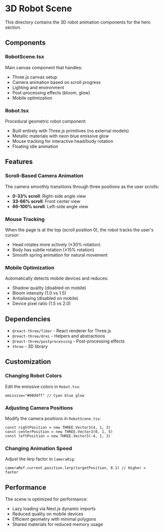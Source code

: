 # 3D Robot Scene

This directory contains the 3D robot animation components for the hero section.

## Components

### RobotScene.tsx
Main canvas component that handles:
- Three.js canvas setup
- Camera animation based on scroll progress
- Lighting and environment
- Post-processing effects (bloom, glow)
- Mobile optimization

### Robot.tsx
Procedural geometric robot component:
- Built entirely with Three.js primitives (no external models)
- Metallic materials with neon blue emissive glow
- Mouse tracking for interactive head/body rotation
- Floating idle animation

## Features

### Scroll-Based Camera Animation
The camera smoothly transitions through three positions as the user scrolls:
- **0-33% scroll**: Right-side angle view
- **33-66% scroll**: Front center view
- **66-100% scroll**: Left-side angle view

### Mouse Tracking
When the page is at the top (scroll position 0), the robot tracks the user's cursor:
- Head rotates more actively (±30% rotation)
- Body has subtle rotation (±15% rotation)
- Smooth spring animation for natural movement

### Mobile Optimization
Automatically detects mobile devices and reduces:
- Shadow quality (disabled on mobile)
- Bloom intensity (1.0 vs 1.5)
- Antialiasing (disabled on mobile)
- Device pixel ratio (1.5 vs 2.0)

## Dependencies

- `@react-three/fiber` - React renderer for Three.js
- `@react-three/drei` - Helpers and abstractions
- `@react-three/postprocessing` - Post-processing effects
- `three` - 3D library

## Customization

### Changing Robot Colors
Edit the emissive colors in `Robot.tsx`:
```tsx
emissive="#00d4ff" // Cyan blue glow
```

### Adjusting Camera Positions
Modify the camera positions in `RobotScene.tsx`:
```tsx
const rightPosition = new THREE.Vector3(4, 1, 3)
const centerPosition = new THREE.Vector3(0, 1, 5)
const leftPosition = new THREE.Vector3(-4, 1, 3)
```

### Changing Animation Speed
Adjust the lerp factor in `CameraRig`:
```tsx
cameraRef.current.position.lerp(targetPosition, 0.1) // Higher = faster
```

## Performance

The scene is optimized for performance:
- Lazy loading via Next.js dynamic imports
- Reduced quality on mobile devices
- Efficient geometry with minimal polygons
- Shared materials for reduced memory usage

